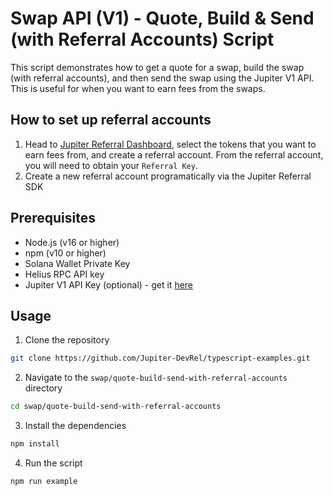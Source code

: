 # Swap API (V1) - Quote, Build & Send (with Referral Accounts) Script

This script demonstrates how to get a quote for a swap, build the swap (with referral accounts), and then send the swap using the Jupiter V1 API. This is useful for when you want to earn fees from the swaps.

## How to set up referral accounts

1. Head to [Jupiter Referral Dashboard](https://referral.jup.ag/dashboard), select the tokens that you want to earn fees from, and create a referral account. From the referral account, you will need to obtain your `Referral Key`.
2. Create a new referral account programatically via the Jupiter Referral SDK

## Prerequisites

- Node.js (v16 or higher)
- npm (v10 or higher)
- Solana Wallet Private Key
- Helius RPC API key
- Jupiter V1 API Key (optional) - get it [here](https://portal.jup.ag/)

## Usage

1. Clone the repository

```bash
git clone https://github.com/Jupiter-DevRel/typescript-examples.git
```

2. Navigate to the `swap/quote-build-send-with-referral-accounts` directory

```bash
cd swap/quote-build-send-with-referral-accounts
```

3. Install the dependencies

```bash
npm install
```

4. Run the script

```bash
npm run example
```
